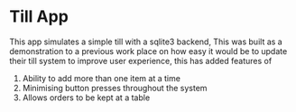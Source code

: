 # Till App

This app simulates a simple till with a sqlite3 backend, This was built as a demonstration to a previous work place on how easy it would be to update their till system to improve user experience, this has added features of

1. Ability to add more than one item at a time
2. Minimising button presses throughout the system
3. Allows orders to be kept at a table
